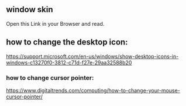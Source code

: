 ## window skin  
Open this Link in your Browser and read.
## how to change the desktop icon:  
https://support.microsoft.com/en-us/windows/show-desktop-icons-in-windows-c13270f0-3812-c71d-f27e-29aa32588b20

### how to change cursor pointer:  
https://www.digitaltrends.com/computing/how-to-change-your-mouse-cursor-pointer/